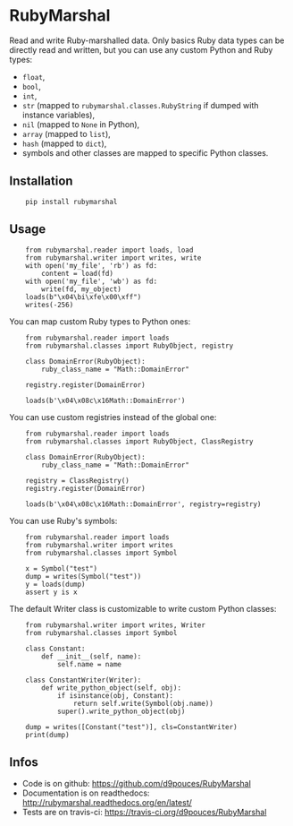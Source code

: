 RubyMarshal
===========

Read and write Ruby-marshalled data.
Only basics Ruby data types can be directly read and written, but you can use any custom Python and Ruby types: 

  * `float`,
  * `bool`,
  * `int`,
  * `str` (mapped to `rubymarshal.classes.RubyString` if dumped with instance variables),
  * `nil` (mapped to `None` in Python),
  * `array` (mapped to `list`),
  * `hash` (mapped to `dict`),
  * symbols and other classes are mapped to specific Python classes.

Installation
------------

```python3
    pip install rubymarshal
```

Usage
-----

```python3
    from rubymarshal.reader import loads, load
    from rubymarshal.writer import writes, write
    with open('my_file', 'rb') as fd:
        content = load(fd)
    with open('my_file', 'wb') as fd:
        write(fd, my_object)
    loads(b"\x04\bi\xfe\x00\xff")
    writes(-256)
```

You can map custom Ruby types to Python ones:

```python3
    from rubymarshal.reader import loads
    from rubymarshal.classes import RubyObject, registry

    class DomainError(RubyObject):
        ruby_class_name = "Math::DomainError"
    
    registry.register(DomainError)

    loads(b'\x04\x08c\x16Math::DomainError')
```


You can use custom registries instead of the global one:


```python3
    from rubymarshal.reader import loads
    from rubymarshal.classes import RubyObject, ClassRegistry

    class DomainError(RubyObject):
        ruby_class_name = "Math::DomainError"
    
    registry = ClassRegistry()
    registry.register(DomainError)

    loads(b'\x04\x08c\x16Math::DomainError', registry=registry)
```

You can use Ruby's symbols:

```python3
    from rubymarshal.reader import loads
    from rubymarshal.writer import writes
    from rubymarshal.classes import Symbol
    
    x = Symbol("test")
    dump = writes(Symbol("test"))
    y = loads(dump)
    assert y is x
```


The default Writer class is customizable to write custom Python classes:

```python3
    from rubymarshal.writer import writes, Writer
    from rubymarshal.classes import Symbol
    
    class Constant:
        def __init__(self, name):
            self.name = name
    
    class ConstantWriter(Writer):
        def write_python_object(self, obj):
            if isinstance(obj, Constant):
                return self.write(Symbol(obj.name))
            super().write_python_object(obj)
    
    dump = writes([Constant("test")], cls=ConstantWriter)
    print(dump)

```

Infos
-----

  * Code is on github: https://github.com/d9pouces/RubyMarshal 
  * Documentation is on readthedocs: http://rubymarshal.readthedocs.org/en/latest/ 
  * Tests are on travis-ci: https://travis-ci.org/d9pouces/RubyMarshal
